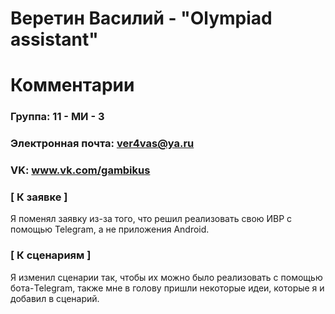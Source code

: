 # Веретин Василий - "Olympiad assistant"
# Комментарии

### Группа: 11 - МИ - 3
### Электронная почта: ver4vas@ya.ru
### VK: www.vk.com/gambikus


### [ К заявке ]

Я поменял заявку из-за того, что решил реализовать свою ИВР с помощью Telegram, а не приложения Android.


### [ К сценариям ]
Я изменил сценарии так, чтобы их можно было реализовать с помощью бота-Telegram, также мне в голову пришли некоторые идеи, которые я и добавил
в сценарий.
